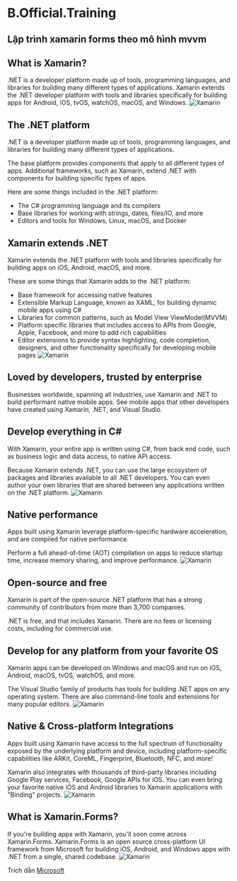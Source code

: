 # B.Official.Training
## Lập trình xamarin forms theo mô hình mvvm


## What is Xamarin?
.NET is a developer platform made up of tools, programming languages, and libraries for building many different types of applications. Xamarin extends the .NET developer platform with tools and libraries specifically for building apps for Android, iOS, tvOS, watchOS, macOS, and Windows.
![Xamarin](https://dotnet.microsoft.com/static/images/illustrations/swimlane_cross_platform_development.svg?v=Cfuw6pS1oal-XCfdUsgGXLsqo51TnmB2o9dr5Vwzv6M)
## The .NET platform
.NET is a developer platform made up of tools, programming languages, and libraries for building many different types of applications.

The base platform provides components that apply to all different types of apps. Additional frameworks, such as Xamarin, extend .NET with components for building specific types of apps.

Here are some things included in the .NET platform:
- The C# programming language and its compilers
- Base libraries for working with strings, dates, files/IO, and more
- Editors and tools for Windows, Linux, macOS, and Docker
## Xamarin extends .NET
Xamarin extends the .NET platform with tools and libraries specifically for building apps on iOS, Android, macOS, and more.

These are some things that Xamarin adds to the .NET platform:
- Base framework for accessing native features
- Extensible Markup Language, known as XAML, for building dynamic mobile apps using C#
- Libraries for common patterns, such as Model View ViewModel(MVVM)
- Platform specific libraries that includes access to APIs from Google, Apple, Facebook, and more to add rich capabilities
- Editor extensions to provide syntax highlighting, code completion, designers, and other functionality specifically for developing mobile pages
![Xamarin](https://dotnet.microsoft.com/static/images/illustrations/swimlane-toolbox-extends-dotnet.svg?v=zwju6MqhXZ8sCVgCcdzvNabjstpO2pjmns9id_1g3LU)
## Loved by developers, trusted by enterprise
Businesses worldwide, spanning all industries, use Xamarin and .NET to build performant native mobile apps. See mobile apps that other developers have created using Xamarin, .NET, and Visual Studio.
## Develop everything in C#
With Xamarin, your entire app is written using C#, from back end code, such as business logic and data access, to native API access.

Because Xamarin extends .NET, you can use the large ecosystem of packages and libraries available to all .NET developers. You can even author your own libraries that are shared between any applications written on the .NET platform.
![Xamarin](https://dotnet.microsoft.com/static/images/illustrations/swimlane_shared_csharp_architecture.svg?v=QjZ_AAzIx9cQWyh7oNrp60IbuTl9zno9JQgVAiIiQYg)
## Native performance
Apps built using Xamarin leverage platform-specific hardware acceleration, and are compiled for native performance.

Perform a full ahead-of-time (AOT) compilation on apps to reduce startup time, increase memory sharing, and improve performance.
![Xamarin](https://dotnet.microsoft.com/static/images/illustrations/swimlane_native_and_performant.svg?v=bZj8DkzOjTC6hwhzu7aP9Ewdl7CbmJQe39CkVD9Roh8)
## Open-source and free
Xamarin is part of the open-source .NET platform that has a strong community of contributors from more than 3,700 companies.

.NET is free, and that includes Xamarin. There are no fees or licensing costs, including for commercial use.
## Develop for any platform from your favorite OS
Xamarin apps can be developed on Windows and macOS and run on iOS, Android, macOS, tvOS, watchOS, and more.

The Visual Studio family of products has tools for building .NET apps on any operating system. There are also command-line tools and extensions for many popular editors.
![Xamarin](https://dotnet.microsoft.com/static/images/illustrations/swimlane-develop-for-any-platform.svg?v=rkksbf8Z1mHrg00XQojWELkGUQR007V1fMSERK9Jk5Y)
## Native & Cross-platform Integrations
Apps built using Xamarin have access to the full spectrum of functionality exposed by the underlying platform and device, including platform-specific capabilities like ARKit, CoreML, Fingerprint, Bluetooth, NFC, and more!

Xamarin also integrates with thousands of third-party libraries including Google Play services, Facebook, Google APIs for iOS. You can even bring your favorite native iOS and Android libraries to Xamarin applications with "Binding" projects.
![Xamarin](https://dotnet.microsoft.com/static/images/illustrations/swimlane-building-blocks-native-cross-platform.svg?v=Iq7tUVHDcmvFw2MN70ucNlVqgPtu5GYAAjJk882Y33s)
## What is Xamarin.Forms?
If you're building apps with Xamarin, you'll soon come across Xamarin.Forms.
Xamarin.Forms is an open source cross-platform UI framework from Microsoft for building iOS, Android, and Windows apps with .NET from a single, shared codebase.
![Xamarin](https://dotnet.microsoft.com/static/images/xamarin/screenshot-tailwind-traders.png?v=dPN3sCtGrAmeulZ5Dl2jFkL1nmh6GrxvV5hLqjoSYqs)

Trích dẫn [Microsoft](https://docs.microsoft.com/en-us/xamarin/get-started/installation/?pivots=windows)
